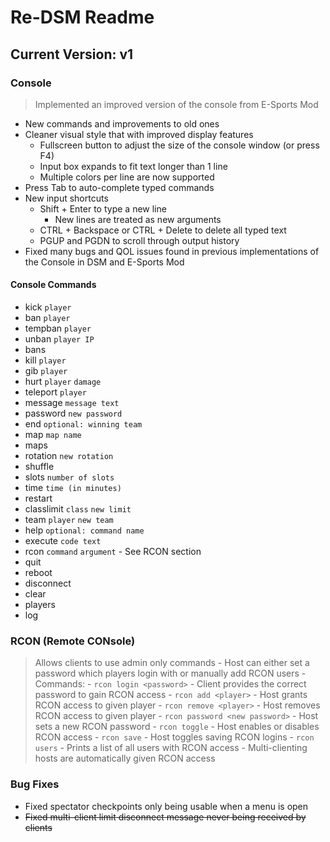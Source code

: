 # Re-DSM Readme

## Current Version: v1

### Console
> Implemented an improved version of the console from E-Sports Mod
- New commands and improvements to old ones
- Cleaner visual style that with improved display features
	- Fullscreen button to adjust the size of the console window (or press F4)
	- Input box expands to fit text longer than 1 line
	- Multiple colors per line are now supported
- Press Tab to auto-complete typed commands
- New input shortcuts
	- Shift + Enter to type a new line
		- New lines are treated as new arguments
	- CTRL + Backspace or CTRL + Delete to delete all typed text
	- PGUP and PGDN to scroll through output history
- Fixed many bugs and QOL issues found in previous implementations of the Console in DSM and E-Sports Mod

#### Console Commands
- kick `player`
- ban `player`
- tempban `player`
- unban `player IP`
- bans
- kill `player`
- gib `player`
- hurt `player` `damage`
- teleport `player`
- message `message text`
- password `new password`
- end `optional: winning team`
- map `map name`
- maps
- rotation `new rotation`
- shuffle
- slots `number of slots`
- time `time (in minutes)`
- restart
- classlimit `class` `new limit`
- team `player` `new team`
- help `optional: command name`
- execute `code text`
- rcon `command` `argument` - See RCON section
- quit
- reboot
- disconnect
- clear
- players
- log

### RCON (Remote CONsole)
> Allows clients to use admin only commands
	- Host can either set a password which players login with or manually add RCON users
	- Commands:
		- `rcon login <password>` - Client provides the correct password to gain RCON access
		- `rcon add <player>` - Host grants RCON access to given player
		- `rcon remove <player>` - Host removes RCON access to given player
		- `rcon password <new password>` - Host sets a new RCON password
		- `rcon toggle` - Host enables or disables RCON access
		- `rcon save` - Host toggles saving RCON logins
		- `rcon users` - Prints a list of all users with RCON access
	- Multi-clienting hosts are automatically given RCON access



### Bug Fixes
- Fixed spectator checkpoints only being usable when a menu is open
- ~~Fixed multi-client limit disconnect message never being received by clients~~